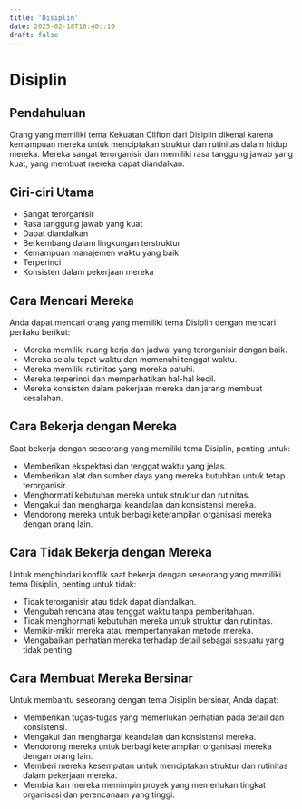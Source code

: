```yaml
---
title: 'Disiplin'
date: 2025-02-18T18:40::10
draft: false
---
```


# Disiplin

## Pendahuluan

Orang yang memiliki tema Kekuatan Clifton dari Disiplin dikenal karena kemampuan mereka untuk menciptakan struktur dan rutinitas dalam hidup mereka. Mereka sangat terorganisir dan memiliki rasa tanggung jawab yang kuat, yang membuat mereka dapat diandalkan.

## Ciri-ciri Utama

- Sangat terorganisir
- Rasa tanggung jawab yang kuat
- Dapat diandalkan
- Berkembang dalam lingkungan terstruktur
- Kemampuan manajemen waktu yang baik
- Terperinci
- Konsisten dalam pekerjaan mereka

## Cara Mencari Mereka

Anda dapat mencari orang yang memiliki tema Disiplin dengan mencari perilaku berikut:

- Mereka memiliki ruang kerja dan jadwal yang terorganisir dengan baik.
- Mereka selalu tepat waktu dan memenuhi tenggat waktu.
- Mereka memiliki rutinitas yang mereka patuhi.
- Mereka terperinci dan memperhatikan hal-hal kecil.
- Mereka konsisten dalam pekerjaan mereka dan jarang membuat kesalahan.

## Cara Bekerja dengan Mereka

Saat bekerja dengan seseorang yang memiliki tema Disiplin, penting untuk:

- Memberikan ekspektasi dan tenggat waktu yang jelas.
- Memberikan alat dan sumber daya yang mereka butuhkan untuk tetap terorganisir.
- Menghormati kebutuhan mereka untuk struktur dan rutinitas.
- Mengakui dan menghargai keandalan dan konsistensi mereka.
- Mendorong mereka untuk berbagi keterampilan organisasi mereka dengan orang lain.

## Cara Tidak Bekerja dengan Mereka

Untuk menghindari konflik saat bekerja dengan seseorang yang memiliki tema Disiplin, penting untuk tidak:

- Tidak terorganisir atau tidak dapat diandalkan.
- Mengubah rencana atau tenggat waktu tanpa pemberitahuan.
- Tidak menghormati kebutuhan mereka untuk struktur dan rutinitas.
- Memikir-mikir mereka atau mempertanyakan metode mereka.
- Mengabaikan perhatian mereka terhadap detail sebagai sesuatu yang tidak penting.

## Cara Membuat Mereka Bersinar

Untuk membantu seseorang dengan tema Disiplin bersinar, Anda dapat:

- Memberikan tugas-tugas yang memerlukan perhatian pada detail dan konsistensi.
- Mengakui dan menghargai keandalan dan konsistensi mereka.
- Mendorong mereka untuk berbagi keterampilan organisasi mereka dengan orang lain.
- Memberi mereka kesempatan untuk menciptakan struktur dan rutinitas dalam pekerjaan mereka.
- Membiarkan mereka memimpin proyek yang memerlukan tingkat organisasi dan perencanaan yang tinggi.
